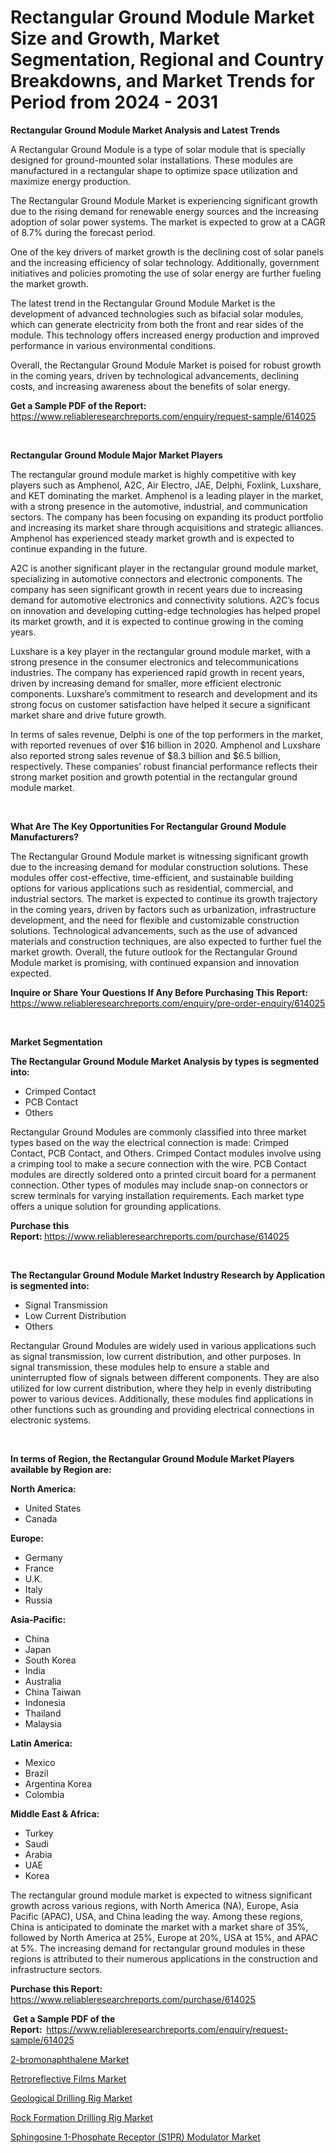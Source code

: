 <p><h1>Rectangular Ground Module Market Size and Growth, Market Segmentation, Regional and Country Breakdowns, and Market Trends for Period from 2024 -  2031</h1></p><p><strong>Rectangular Ground Module Market Analysis and Latest Trends</strong></p>
<p><p>A Rectangular Ground Module is a type of solar module that is specially designed for ground-mounted solar installations. These modules are manufactured in a rectangular shape to optimize space utilization and maximize energy production. </p><p>The Rectangular Ground Module Market is experiencing significant growth due to the rising demand for renewable energy sources and the increasing adoption of solar power systems. The market is expected to grow at a CAGR of 8.7% during the forecast period. </p><p>One of the key drivers of market growth is the declining cost of solar panels and the increasing efficiency of solar technology. Additionally, government initiatives and policies promoting the use of solar energy are further fueling the market growth.</p><p>The latest trend in the Rectangular Ground Module Market is the development of advanced technologies such as bifacial solar modules, which can generate electricity from both the front and rear sides of the module. This technology offers increased energy production and improved performance in various environmental conditions.</p><p>Overall, the Rectangular Ground Module Market is poised for robust growth in the coming years, driven by technological advancements, declining costs, and increasing awareness about the benefits of solar energy.</p></p>
<p><strong>Get a Sample PDF of the Report:&nbsp;</strong> <a href="https://www.reliableresearchreports.com/enquiry/request-sample/614025">https://www.reliableresearchreports.com/enquiry/request-sample/614025</a></p>
<p>&nbsp;</p>
<p><strong>Rectangular Ground Module Major Market Players</strong></p>
<p><p>The rectangular ground module market is highly competitive with key players such as Amphenol, A2C, Air Electro, JAE, Delphi, Foxlink, Luxshare, and KET dominating the market. Amphenol is a leading player in the market, with a strong presence in the automotive, industrial, and communication sectors. The company has been focusing on expanding its product portfolio and increasing its market share through acquisitions and strategic alliances. Amphenol has experienced steady market growth and is expected to continue expanding in the future.</p><p>A2C is another significant player in the rectangular ground module market, specializing in automotive connectors and electronic components. The company has seen significant growth in recent years due to increasing demand for automotive electronics and connectivity solutions. A2C’s focus on innovation and developing cutting-edge technologies has helped propel its market growth, and it is expected to continue growing in the coming years.</p><p>Luxshare is a key player in the rectangular ground module market, with a strong presence in the consumer electronics and telecommunications industries. The company has experienced rapid growth in recent years, driven by increasing demand for smaller, more efficient electronic components. Luxshare’s commitment to research and development and its strong focus on customer satisfaction have helped it secure a significant market share and drive future growth.</p><p>In terms of sales revenue, Delphi is one of the top performers in the market, with reported revenues of over $16 billion in 2020. Amphenol and Luxshare also reported strong sales revenue of $8.3 billion and $6.5 billion, respectively. These companies’ robust financial performance reflects their strong market position and growth potential in the rectangular ground module market.</p></p>
<p>&nbsp;</p>
<p><strong>What Are The Key Opportunities For Rectangular Ground Module Manufacturers?</strong></p>
<p><p>The Rectangular Ground Module market is witnessing significant growth due to the increasing demand for modular construction solutions. These modules offer cost-effective, time-efficient, and sustainable building options for various applications such as residential, commercial, and industrial sectors. The market is expected to continue its growth trajectory in the coming years, driven by factors such as urbanization, infrastructure development, and the need for flexible and customizable construction solutions. Technological advancements, such as the use of advanced materials and construction techniques, are also expected to further fuel the market growth. Overall, the future outlook for the Rectangular Ground Module market is promising, with continued expansion and innovation expected.</p></p>
<p><strong>Inquire or Share Your Questions If Any Before Purchasing This Report:</strong> <a href="https://www.reliableresearchreports.com/enquiry/pre-order-enquiry/614025">https://www.reliableresearchreports.com/enquiry/pre-order-enquiry/614025</a></p>
<p>&nbsp;</p>
<p><strong>Market Segmentation</strong></p>
<p><strong>The Rectangular Ground Module Market Analysis by types is segmented into:</strong></p>
<p><ul><li>Crimped Contact</li><li>PCB Contact</li><li>Others</li></ul></p>
<p><p>Rectangular Ground Modules are commonly classified into three market types based on the way the electrical connection is made: Crimped Contact, PCB Contact, and Others. Crimped Contact modules involve using a crimping tool to make a secure connection with the wire. PCB Contact modules are directly soldered onto a printed circuit board for a permanent connection. Other types of modules may include snap-on connectors or screw terminals for varying installation requirements. Each market type offers a unique solution for grounding applications.</p></p>
<p><strong>Purchase this Report:&nbsp;</strong><a href="https://www.reliableresearchreports.com/purchase/614025">https://www.reliableresearchreports.com/purchase/614025</a></p>
<p>&nbsp;</p>
<p><strong>The Rectangular Ground Module Market Industry Research by Application is segmented into:</strong></p>
<p><ul><li>Signal Transmission</li><li>Low Current Distribution</li><li>Others</li></ul></p>
<p><p>Rectangular Ground Modules are widely used in various applications such as signal transmission, low current distribution, and other purposes. In signal transmission, these modules help to ensure a stable and uninterrupted flow of signals between different components. They are also utilized for low current distribution, where they help in evenly distributing power to various devices. Additionally, these modules find applications in other functions such as grounding and providing electrical connections in electronic systems.</p></p>
<p>&nbsp;</p>
<p><strong>In terms of Region, the Rectangular Ground Module Market Players available by Region are:</strong></p>
<p>
    <p> <strong> North America: </strong>
        <ul>
            <li>United States</li>
            <li>Canada</li>
        </ul>
        </p> 
    <p> <strong> Europe: </strong>
        <ul>
            <li>Germany</li>
            <li>France</li>
            <li>U.K.</li>
            <li>Italy</li>
            <li>Russia</li>
        </ul>
        </p> 
    <p> <strong> Asia-Pacific: </strong>
        <ul>
            <li>China</li>
            <li>Japan</li>
            <li>South Korea</li>
            <li>India</li>
            <li>Australia</li>
            <li>China Taiwan</li>
            <li>Indonesia</li>
            <li>Thailand</li>
            <li>Malaysia</li>
        </ul>
        </p> 
    <p> <strong> Latin America: </strong>
        <ul>
            <li>Mexico</li>
            <li>Brazil</li>
            <li>Argentina Korea</li>
            <li>Colombia</li>
        </ul>
        </p> 
    <p> <strong> Middle East & Africa: </strong>
        <ul>
            <li>Turkey</li>
            <li>Saudi</li>
            <li>Arabia</li>
            <li>UAE</li>
            <li>Korea</li>
        </ul>
    </p>
    </p>
<p><p>The rectangular ground module market is expected to witness significant growth across various regions, with North America (NA), Europe, Asia Pacific (APAC), USA, and China leading the way. Among these regions, China is anticipated to dominate the market with a market share of 35%, followed by North America at 25%, Europe at 20%, USA at 15%, and APAC at 5%. The increasing demand for rectangular ground modules in these regions is attributed to their numerous applications in the construction and infrastructure sectors.</p></p>
<p><strong>Purchase this Report: </strong><a href="https://www.reliableresearchreports.com/purchase/614025">https://www.reliableresearchreports.com/purchase/614025</a></p>
<p>&nbsp;<strong>Get a Sample PDF of the Report:&nbsp;&nbsp;</strong><a href="https://www.reliableresearchreports.com/enquiry/request-sample/614025">https://www.reliableresearchreports.com/enquiry/request-sample/614025</a></p>
<p><strong></strong></p>
<p><p><a href="https://issuu.com/reportprime-2/docs/2-bromonaphthalene-market-size-2030.pptx">2-bromonaphthalene Market</a></p><p><a href="https://github.com/julyju69/Market-Research-Report-List-2/blob/main/retroreflective-films-market.md">Retroreflective Films Market</a></p><p><a href="https://github.com/RichRobinson5/Market-Research-Report-List-3/blob/main/geological-drilling-rig-market.md">Geological Drilling Rig Market</a></p><p><a href="https://github.com/gdfhhhj/Market-Research-Report-List-3/blob/main/rock-formation-drilling-rig-market.md">Rock Formation Drilling Rig Market</a></p><p><a href="https://issuu.com/reportprime-2/docs/sphingosine-1-phosphate-receptor-s1pr-modulator-ma">Sphingosine 1-Phosphate Receptor (S1PR) Modulator Market</a></p></p>